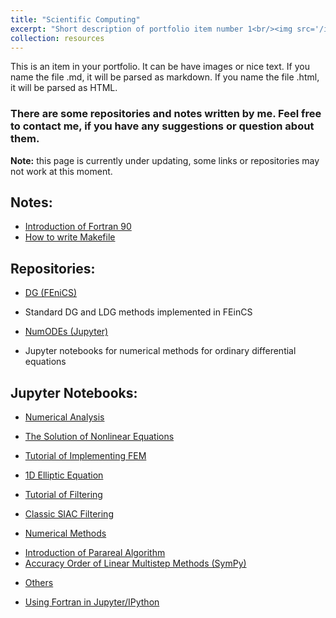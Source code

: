 ```yaml
---
title: "Scientific Computing"
excerpt: "Short description of portfolio item number 1<br/><img src='/images/500x300.png'>"
collection: resources
---
```


This is an item in your portfolio. It can be have images or nice text. If you name the file .md, it will be parsed as markdown. If you name the file .html, it will be parsed as HTML. 


### There are some repositories and notes written by me.  Feel free to contact me, if you have any suggestions or question about them.

**Note:** this page is currently under updating, some links or repositories may not work at this moment.

## Notes:
* [Introduction of Fortran 90](https://www.dropbox.com/s/cul3ee8r2nho5js/HowToMake.pdf?dl=0)
* [How to write Makefile](https://www.dropbox.com/s/4pfjzzkhbxzajl2/fortran.pdf?dl=0)

## Repositories:
* [DG (FEniCS)](https://bitbucket.org/xiaozhouli/dg_fenics)
- Standard DG and LDG methods implemented in FEinCS
* [NumODEs (Jupyter)](https://bitbucket.org/xiaozhouli/numodes_jupyter)
- Jupyter notebooks for numerical methods for ordinary differential equations

## Jupyter Notebooks:
* [Numerical Analysis](http://nbviewer.jupyter.org/github/xiaozhouli/Jupyter/blob/master/Numerical_Analysis/)
- [The Solution of Nonlinear Equations](http://nbviewer.jupyter.org/github/xiaozhouli/Jupyter/blob/master/Numerical_Analysis/Solution_of_Nonlinear.ipynb)

* [Tutorial of Implementing FEM](https://github.com/xiaozhouli/Jupyter/tree/master/Tutorial_of_Implementing_FEM)
- [1D Elliptic Equation](http://nbviewer.jupyter.org/github/xiaozhouli/Jupyter/blob/master/Tutorial_of_Implementing_FEM/FEM_Elliptic_1D.ipynb)

* [Tutorial of Filtering](https://github.com/xiaozhouli/Jupyter/tree/master/Tutorial_of_Filtering)
- [Classic SIAC Filtering](http://nbviewer.jupyter.org/github/xiaozhouli/Jupyter/blob/master/Tutorial_of_Filtering/SIAC_Filtering.ipynb)

* [Numerical Methods](http://nbviewer.jupyter.org/github/xiaozhouli/Jupyter/blob/master/Numerical_Methods/)
- [Introduction of Parareal Algorithm](http://nbviewer.jupyter.org/github/xiaozhouli/Jupyter/blob/master/Numerical_Methods/Parareal.ipynb)
- [Accuracy Order of Linear Multistep Methods (SymPy)](http://nbviewer.jupyter.org/github/xiaozhouli/Jupyter/blob/master/Numerical_Methods/LMM_AccuracyOrder.ipynb)

* [Others]()
- [Using Fortran in Jupyter/IPython](http://nbviewer.jupyter.org/github/xiaozhouli/Jupyter/blob/master/Tips_of_Jupyter_and_IPython/Using_Fortran_in_Python.ipynb)